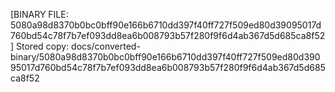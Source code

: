 [BINARY FILE: 5080a98d8370b0bc0bff90e166b6710dd397f40ff727f509ed80d39095017d760bd54c78f7b7ef093dd8ea6b008793b57f280f9f6d4ab367d5d685ca8f52]
Stored copy: docs/converted-binary/5080a98d8370b0bc0bff90e166b6710dd397f40ff727f509ed80d39095017d760bd54c78f7b7ef093dd8ea6b008793b57f280f9f6d4ab367d5d685ca8f52
